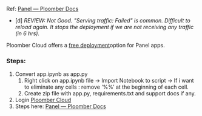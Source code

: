 Ref: [Panel — Ploomber Docs](https://docs.cloud.ploomber.io/en/latest/apps/panel.html)

- [d] *REVIEW: Not Good. "Serving traffic: Failed" is common.  Difficult to reload again. It stops the deployment if we are not receiving any traffic (in 6 hrs).* 

Ploomber Cloud offers a [free deployment](https://platform.ploomber.io/)option for Panel apps.
### Steps:
1. Convert app.ipynb as app.py
	1. Right click on app.ipynb file → Import Notebook to script → If i want to eliminate any cells : remove ‘%\%’ at the beginning of each cell.
	2. Create zip file with app.py, requirements.txt and support docs if any.
2. Login [Ploomber Cloud](https://www.platform.ploomber.io/signin?returnUrl=/applications) 
3. Steps here: [Panel — Ploomber Docs](https://docs.cloud.ploomber.io/en/latest/apps/panel.html)
